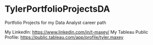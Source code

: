 # TylerPortfolioProjectsDA
Portfolio Projects for my Data Analyst career path

My LinkedIn: https://www.linkedin.com/in/t-maxey/
My Tableau Public Profile: https://public.tableau.com/app/profile/tyler.maxey

